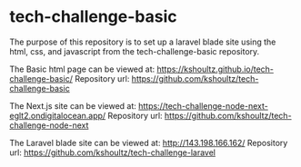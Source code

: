 # tech-challenge-basic

The purpose of this repository is to set up a laravel blade site using the html, css, and javascript from the tech-challenge-basic repository.

The Basic html page can be viewed at: https://kshoultz.github.io/tech-challenge-basic/
Repository url: https://github.com/kshoultz/tech-challenge-basic

The Next.js site can be viewed at: https://tech-challenge-node-next-eglt2.ondigitalocean.app/
Repository url: https://github.com/kshoultz/tech-challenge-node-next

The Laravel blade site can be viewed at: http://143.198.166.162/
Repository url: https://github.com/kshoultz/tech-challenge-laravel